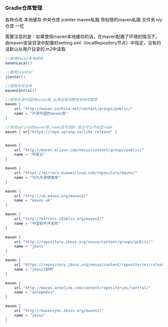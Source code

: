 
### Gradle仓库管理

各种仓库
本地缓存
中央仓库
jcenter
maven私服
带权限的maven私服
文件夹
ivy仓库
一坨   

需要注意的是：如果使用maven本地缓存的话，在maven配置了环境的情况下，由maven安装目录中配置的setting.xml（localRepository节点）中指定，没有的话默认从用户目录的.m2中读取

[最后更新日期:2018/09/10]:下面是收集的一些常用库
```groovy
//使用Maven本地缓存
mavenLocal()

//使用jcenter
jcenter()

//使用中央仓库
mavenCentral()

//使用开源中国的maven库,此库经常间歇性地域性歇菜
maven { 
	url "http://maven.oschina.net/content/groups/public/" 
	name = "开源中国的maven库"	
}

//使用spring的maven库,name是可选的 我也可以不指定name
maven { url"https://repo.spring.io/libs-release" }


maven {
	url "http://maven.aliyun.com/nexus/content/groups/public/"
    name = "阿里云"
}

maven {
	url "https://mirrors.huaweicloud.com/repository/maven/"
	name = "华为开源镜像库"
}

maven {
	url "http://uk.maven.org/maven2/"
    name = "maven uk"
}

maven {
	url "http://mirrors.ibiblio.org/maven2/"
	name = "中国软件开发网"
}

maven {
	url "http://repository.jboss.org/nexus/content/groups/public/"
	name = "jboss"
}

maven {
	url "https://repository.jboss.org/nexus/content/repositories/releases/"
	name = "jbossJBPM"
}

maven {
	url "http://maven.antelink.com/content/repositories/central/"
	name = "antepedia"
}

maven {
	url "http://mavensync.zkoss.org/maven2/"
	name = "zkoss"
}

```